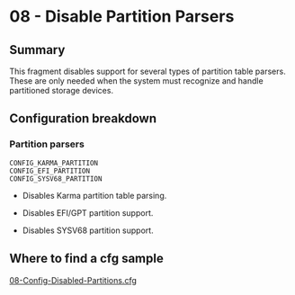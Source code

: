 # 08 - Disable Partition Parsers

## Summary

This fragment disables support for several types of partition table parsers. These are only needed when the system must recognize and handle partitioned storage devices.

## Configuration breakdown

### Partition parsers

```none
CONFIG_KARMA_PARTITION
CONFIG_EFI_PARTITION
CONFIG_SYSV68_PARTITION
```

* Disables Karma partition table parsing.

* Disables EFI/GPT partition support.

* Disables SYSV68 partition support.

## Where to find a cfg sample

[08-Config-Disabled-Partitions.cfg](https://raw.githubusercontent.com/redpesk-devtools/kernel-config-optimization/refs/heads/master/beagle-board/6.6.32/packaging/08-Config-Disabled-Partitions.cfg)
